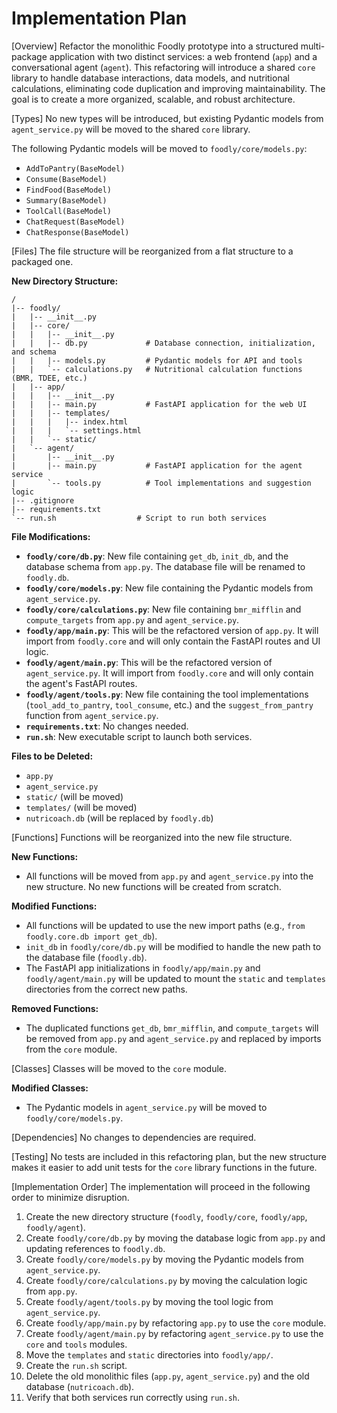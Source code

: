 # Implementation Plan

[Overview]
Refactor the monolithic Foodly prototype into a structured multi-package application with two distinct services: a web frontend (`app`) and a conversational agent (`agent`). This refactoring will introduce a shared `core` library to handle database interactions, data models, and nutritional calculations, eliminating code duplication and improving maintainability. The goal is to create a more organized, scalable, and robust architecture.

[Types]
No new types will be introduced, but existing Pydantic models from `agent_service.py` will be moved to the shared `core` library.

The following Pydantic models will be moved to `foodly/core/models.py`:
- `AddToPantry(BaseModel)`
- `Consume(BaseModel)`
- `FindFood(BaseModel)`
- `Summary(BaseModel)`
- `ToolCall(BaseModel)`
- `ChatRequest(BaseModel)`
- `ChatResponse(BaseModel)`

[Files]
The file structure will be reorganized from a flat structure to a packaged one.

**New Directory Structure:**
```
/
|-- foodly/
|   |-- __init__.py
|   |-- core/
|   |   |-- __init__.py
|   |   |-- db.py             # Database connection, initialization, and schema
|   |   |-- models.py         # Pydantic models for API and tools
|   |   `-- calculations.py   # Nutritional calculation functions (BMR, TDEE, etc.)
|   |-- app/
|   |   |-- __init__.py
|   |   |-- main.py           # FastAPI application for the web UI
|   |   |-- templates/
|   |   |   |-- index.html
|   |   |   `-- settings.html
|   |   `-- static/
|   `-- agent/
|       |-- __init__.py
|       |-- main.py           # FastAPI application for the agent service
|       `-- tools.py          # Tool implementations and suggestion logic
|-- .gitignore
|-- requirements.txt
`-- run.sh                  # Script to run both services
```

**File Modifications:**

- **`foodly/core/db.py`**: New file containing `get_db`, `init_db`, and the database schema from `app.py`. The database file will be renamed to `foodly.db`.
- **`foodly/core/models.py`**: New file containing the Pydantic models from `agent_service.py`.
- **`foodly/core/calculations.py`**: New file containing `bmr_mifflin` and `compute_targets` from `app.py` and `agent_service.py`.
- **`foodly/app/main.py`**: This will be the refactored version of `app.py`. It will import from `foodly.core` and will only contain the FastAPI routes and UI logic.
- **`foodly/agent/main.py`**: This will be the refactored version of `agent_service.py`. It will import from `foodly.core` and will only contain the agent's FastAPI routes.
- **`foodly/agent/tools.py`**: New file containing the tool implementations (`tool_add_to_pantry`, `tool_consume`, etc.) and the `suggest_from_pantry` function from `agent_service.py`.
- **`requirements.txt`**: No changes needed.
- **`run.sh`**: New executable script to launch both services.

**Files to be Deleted:**
- `app.py`
- `agent_service.py`
- `static/` (will be moved)
- `templates/` (will be moved)
- `nutricoach.db` (will be replaced by `foodly.db`)

[Functions]
Functions will be reorganized into the new file structure.

**New Functions:**
- All functions will be moved from `app.py` and `agent_service.py` into the new structure. No new functions will be created from scratch.

**Modified Functions:**
- All functions will be updated to use the new import paths (e.g., `from foodly.core.db import get_db`).
- `init_db` in `foodly/core/db.py` will be modified to handle the new path to the database file (`foodly.db`).
- The FastAPI app initializations in `foodly/app/main.py` and `foodly/agent/main.py` will be updated to mount the `static` and `templates` directories from the correct new paths.

**Removed Functions:**
- The duplicated functions `get_db`, `bmr_mifflin`, and `compute_targets` will be removed from `app.py` and `agent_service.py` and replaced by imports from the `core` module.

[Classes]
Classes will be moved to the `core` module.

**Modified Classes:**
- The Pydantic models in `agent_service.py` will be moved to `foodly/core/models.py`.

[Dependencies]
No changes to dependencies are required.

[Testing]
No tests are included in this refactoring plan, but the new structure makes it easier to add unit tests for the `core` library functions in the future.

[Implementation Order]
The implementation will proceed in the following order to minimize disruption.

1.  Create the new directory structure (`foodly`, `foodly/core`, `foodly/app`, `foodly/agent`).
2.  Create `foodly/core/db.py` by moving the database logic from `app.py` and updating references to `foodly.db`.
3.  Create `foodly/core/models.py` by moving the Pydantic models from `agent_service.py`.
4.  Create `foodly/core/calculations.py` by moving the calculation logic from `app.py`.
5.  Create `foodly/agent/tools.py` by moving the tool logic from `agent_service.py`.
6.  Create `foodly/app/main.py` by refactoring `app.py` to use the `core` module.
7.  Create `foodly/agent/main.py` by refactoring `agent_service.py` to use the `core` and `tools` modules.
8.  Move the `templates` and `static` directories into `foodly/app/`.
9.  Create the `run.sh` script.
10. Delete the old monolithic files (`app.py`, `agent_service.py`) and the old database (`nutricoach.db`).
11. Verify that both services run correctly using `run.sh`.
